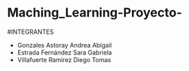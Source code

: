 # Maching_Learning-Proyecto-

#INTEGRANTES 


*   Gonzales Astoray Andrea Abigail
*   Estrada Fernández Sara Gabriela
*   Villafuerte Ramirez Diego Tomas

